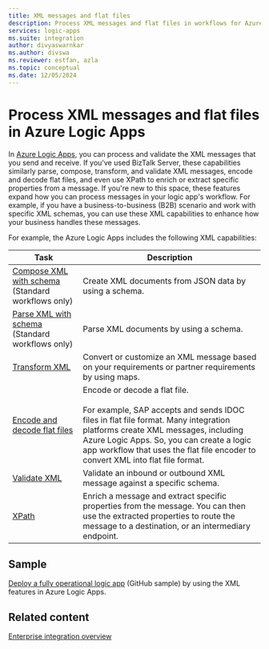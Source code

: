 ```yaml
---
title: XML messages and flat files
description: Process XML messages and flat files in workflows for Azure Logic Apps using the Enterprise Integration Pack.
services: logic-apps
ms.suite: integration
author: divyaswarnkar
ms.author: divswa
ms.reviewer: estfan, azla
ms.topic: conceptual
ms.date: 12/05/2024
---
```


# Process XML messages and flat files in Azure Logic Apps

In [Azure Logic Apps](logic-apps-overview.md), you can process and validate the XML messages that you send and receive. If you've used BizTalk Server, these capabilities similarly parse, compose, transform, and validate XML messages, encode and decode flat files, and even use XPath to enrich or extract specific properties from a message. If you're new to this space, these features expand how you can process messages in your logic app's workflow. For example, if you have a business-to-business (B2B) scenario and work with specific XML schemas, you can use these XML capabilities to enhance how your business handles these messages.

For example, the Azure Logic Apps includes the following XML capabilities:

| Task | Description |
|------|-------------|
| [Compose XML with schema](logic-apps-enterprise-integration-xml-compose.md) (Standard workflows only) | Create XML documents from JSON data by using a schema. |
| [Parse XML with schema](logic-apps-enterprise-integration-xml-parse.md) (Standard workflows only) | Parse XML documents by using a schema. |
| [Transform XML](logic-apps-enterprise-integration-transform.md) | Convert or customize an XML message based on your requirements or partner requirements by using maps. |
| [Encode and decode flat files](logic-apps-enterprise-integration-flatfile.md) | Encode or decode a flat file. <br><br>For example, SAP accepts and sends IDOC files in flat file format. Many integration platforms create XML messages, including Azure Logic Apps. So, you can create a logic app workflow that uses the flat file encoder to convert XML into flat file format. |
| [Validate XML](logic-apps-enterprise-integration-xml-validation.md) | Validate an inbound or outbound XML message against a specific schema. |
| [XPath](expression-functions-reference.md#xpath) | Enrich a message and extract specific properties from the message. You can then use the extracted properties to route the message to a destination, or an intermediary endpoint. |

## Sample

[Deploy a fully operational logic app](https://github.com/Azure/azure-quickstart-templates/tree/master/quickstarts/microsoft.logic/logic-app-veter-pipeline) (GitHub sample) by using the XML features in Azure Logic Apps.

## Related content

[Enterprise integration overview](logic-apps-enterprise-integration-overview.md)
